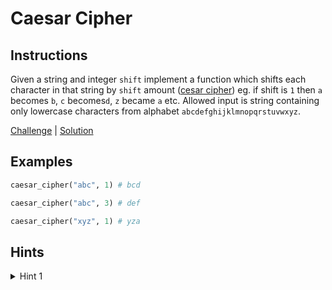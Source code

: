 # Caesar Cipher

## Instructions

Given a string and integer `shift` implement a function which shifts each character in that string by `shift` amount ([cesar cipher](https://cryptii.com/pipes/caesar-cipher)) eg. if shift is `1` then `a` becomes `b`, `c` becomes`d`, `z`
became `a` etc. Allowed input is string containing only lowercase characters from alphabet `abcdefghijklmnopqrstuvwxyz`.

[Challenge](challenge_spec.rb) | [Solution](solution.rb)

## Examples

```ruby
caesar_cipher("abc", 1) # bcd

caesar_cipher("abc", 3) # def

caesar_cipher("xyz", 1) # yza
```

## Hints

<details>
<summary>Hint 1</summary>
Use <a href="http://sticksandstones.kstrom.com/appen.html">ASCI character table</a>
</details>
